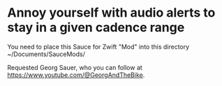 Annoy yourself with audio alerts to stay in a given cadence range
=================================================================

You need to place this Sauce for Zwift "Mod" into this directory
~/Documents/SauceMods/

Requested Georg Sauer, who you can follow at
https://www.youtube.com/@GeorgAndTheBike.
